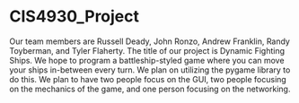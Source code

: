 # CIS4930_Project

Our team members are Russell Deady, John Ronzo, Andrew Franklin, Randy Toyberman, and Tyler Flaherty. The title of our project is Dynamic Fighting Ships. We hope to program a battleship-styled game where you can move your ships in-between every turn. We plan on utilizing the pygame library to do this. We plan to  have two people focus on the GUI, two people focusing on the mechanics of the game, and one person focusing on the networking.
